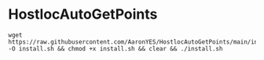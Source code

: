 # HostlocAutoGetPoints

~~~
wget https://raw.githubusercontent.com/AaronYES/HostlocAutoGetPoints/main/install.sh -O install.sh && chmod +x install.sh && clear && ./install.sh
~~~